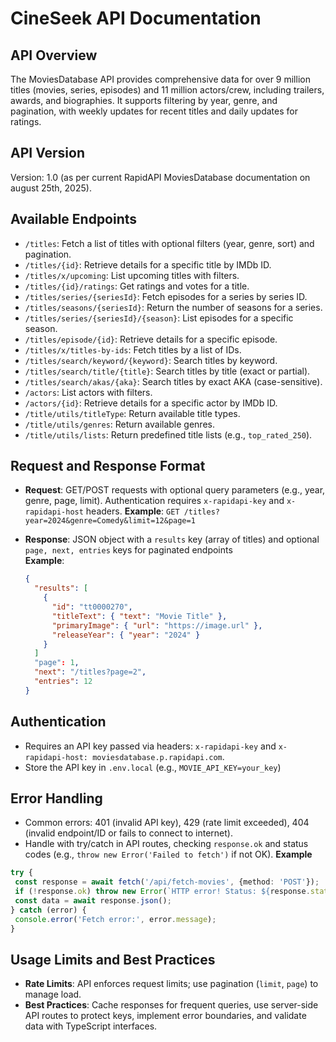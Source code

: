 # CineSeek API Documentation

## API Overview
The MoviesDatabase API provides comprehensive data for over 9 million titles (movies, series, episodes) and 11 million actors/crew, including trailers, awards, and biographies. It supports filtering by year, genre, and pagination, with weekly updates for recent titles and daily updates for ratings.

## API Version
Version: 1.0 (as per current RapidAPI MoviesDatabase documentation on august 25th, 2025).

## Available Endpoints
- `/titles`: Fetch a list of titles with optional filters (year, genre, sort) and pagination.
- `/titles/{id}`: Retrieve details for a specific title by IMDb ID.
- `/titles/x/upcoming`: List upcoming titles with filters.
- `/titles/{id}/ratings`: Get ratings and votes for a title.
- `/titles/series/{seriesId}`: Fetch episodes for a series by series ID.
- `/titles/seasons/{seriesId}`: Return the number of seasons for a series.
- `/titles/series/{seriesId}/{season}`: List episodes for a specific season.
- `/titles/episode/{id}`: Retrieve details for a specific episode.
- `/titles/x/titles-by-ids`: Fetch titles by a list of IDs.
- `/titles/search/keyword/{keyword}`: Search titles by keyword.
- `/titles/search/title/{title}`: Search titles by title (exact or partial).
- `/titles/search/akas/{aka}`: Search titles by exact AKA (case-sensitive).
- `/actors`: List actors with filters.
- `/actors/{id}`: Retrieve details for a specific actor by IMDb ID.
- `/title/utils/titleType`: Return available title types.
- `/title/utils/genres`: Return available genres.
- `/title/utils/lists`: Return predefined title lists (e.g., `top_rated_250`).

## Request and Response Format
- **Request**: GET/POST requests with optional query parameters (e.g., year, genre, page, limit). Authentication requires `x-rapidapi-key` and `x-rapidapi-host` headers.
   **Example**: `GET /titles?year=2024&genre=Comedy&limit=12&page=1`

- **Response**: JSON object with a `results` key (array of titles) and optional `page, next, entries` keys for paginated endpoints  
   **Example**:
  ```json
  {
    "results": [
      {
        "id": "tt0000270",
        "titleText": { "text": "Movie Title" },
        "primaryImage": { "url": "https://image.url" },
        "releaseYear": { "year": "2024" }
      }
    ]
    "page": 1,
    "next": "/titles?page=2",
    "entries": 12
  }
  ```

## Authentication
- Requires an API key passed via headers: `x-rapidapi-key` and `x-rapidapi-host: moviesdatabase.p.rapidapi.com`.
- Store the API key in `.env.local` (e.g., `MOVIE_API_KEY=your_key`)

## Error Handling
- Common errors: 401 (invalid API key), 429 (rate limit exceeded), 404 (invalid endpoint/ID or fails to connect to internet).
- Handle with try/catch in API routes, checking `response.ok` and status codes (e.g., `throw new Error('Failed to fetch')` if not OK).
**Example**
```typescript
try {
 const response = await fetch('/api/fetch-movies', {method: 'POST'});
 if (!response.ok) throw new Error(`HTTP error! Status: ${response.status}`);
 const data = await response.json();
} catch (error) {
 console.error('Fetch error:', error.message);
}
```

## Usage Limits and Best Practices
- **Rate Limits**: API enforces request limits; use pagination (`limit`, `page`) to manage load.
- **Best Practices**: Cache responses for frequent queries, use server-side API routes to protect keys, implement error boundaries, and validate data with TypeScript interfaces.